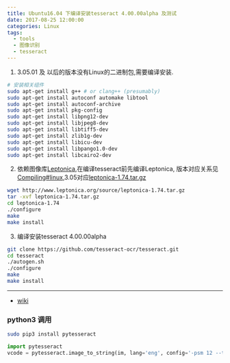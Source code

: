 ```yaml
---
title: Ubuntu16.04 下编译安装tesseract 4.00.00alpha 及测试
date: 2017-08-25 12:00:00
categories: Linux
tags: 
  - tools
  - 图像识别
  - tesseract
---
```


1. 3.05.01 及 以后的版本没有Linux的二进制包,需要编译安装.
```bash
# 安装相关组件
sudo apt-get install g++ # or clang++ (presumably)
sudo apt-get install autoconf automake libtool
sudo apt-get install autoconf-archive
sudo apt-get install pkg-config
sudo apt-get install libpng12-dev
sudo apt-get install libjpeg8-dev
sudo apt-get install libtiff5-dev
sudo apt-get install zlib1g-dev
sudo apt-get install libicu-dev
sudo apt-get install libpango1.0-dev
sudo apt-get install libcairo2-dev
```
2. 依赖图像库[Leptonica](http://www.leptonica.org/download.html),在编译tesseract前先编译Leptonica, 版本对应关系见[Compiling#linux](https://github.com/tesseract-ocr/tesseract/wiki/Compiling#linux),3.05对应[leptonica-1.74.tar.gz](http://www.leptonica.org/source/leptonica-1.74.tar.gz)
```bash
wget http://www.leptonica.org/source/leptonica-1.74.tar.gz
tar -xvf leptonica-1.74.tar.gz
cd leptonica-1.74
./configure 
make
make install
```

3. 编译安装tesseract 4.00.00alpha
```bash
git clone https://github.com/tesseract-ocr/tesseract.git
cd tesseract
./autogen.sh
./configure 
make
make install
```
---
- [wiki](https://github.com/tesseract-ocr/tesseract/wiki)
### python3 调用
```bash
sudo pip3 install pytesseract
```
```python
import pytesseract
vcode = pytesseract.image_to_string(im, lang='eng', config='-psm 12 --tessdata-dir /tessdata/')
```
